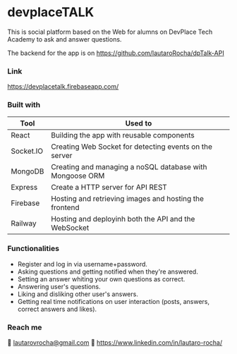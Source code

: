 # devplaceTALK

This is social platform based on the Web for alumns on DevPlace Tech Academy to ask and answer questions.

The backend for the app is on https://github.com/lautaroRocha/dpTalk-API


### Link
https://devplacetalk.firebaseapp.com/


### Built with

| Tool  | Used to |
| ------------- | ------------- |
| React  | Building the app with reusable components  |
| Socket.IO | Creating Web Socket for detecting events on the server |
| MongoDB  | Creating and managing a noSQL database with Mongoose ORM |
| Express  | Create a HTTP server for API REST |
| Firebase | Hosting and retrieving images and hosting the frontend |
| Railway | Hosting and deployinh both the API and the WebSocket |


### Functionalities

- Register and log in via username+password.
- Asking questions and getting notified when they're answered.
- Setting an answer whiting your own questions as correct.
- Answering user's questions.
- Liking and disliking other user's answers.
- Getting real time notifications on user interaction (posts, answers, correct answers and likes).




### Reach me 

📧 lautarovrocha@gmail.com
👤 https://www.linkedin.com/in/lautaro-rocha/



